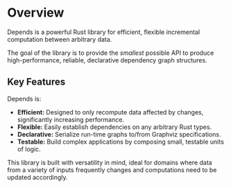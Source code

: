 # Overview

Depends is a powerful Rust library for efficient, flexible incremental computation between arbitrary data.

The goal of the library is to provide the _smallest_ possible API to produce high-performance, reliable, declarative
dependency graph structures.

## Key Features

Depends is:

- **Efficient:** Designed to only recompute data affected by changes, significantly increasing performance.
- **Flexible:** Easily establish dependencies on any arbitrary Rust types.
- **Declarative:** Serialize run-time graphs to/from Graphviz specifications.
- **Testable:** Build complex applications by composing small, testable units of logic.

This library is built with versatility in mind, ideal for domains where data from a variety of inputs frequently changes and
computations need to be updated accordingly.
